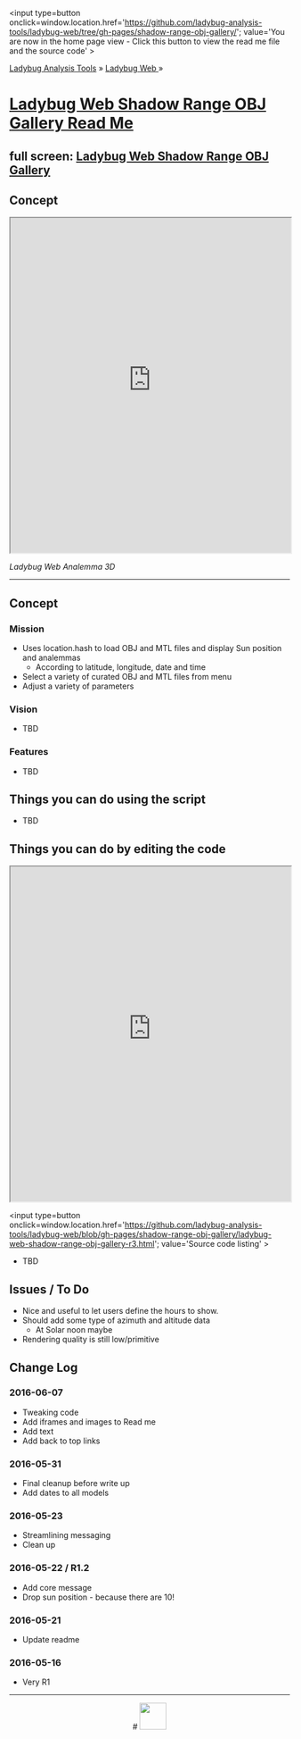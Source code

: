 ﻿
<span style=display:none; >[You are now in a GitHub source code view - click this link to view the home page]
( https://ladybug-analysis-tools.github.io/ladybug-web/shadow-range-obj-gallery/index.html#readme.md "View file as a web page." ) </span>
<input type=button onclick=window.location.href='https://github.com/ladybug-analysis-tools/ladybug-web/tree/gh-pages/shadow-range-obj-gallery/'; 
value='You are now in the home page view - Click this button to view the read me file and the source code' >

[Ladybug Analysis Tools]( https://ladybug-analysis-tools.github.io/ ) » [Ladybug Web ]( https://ladybug-analysis-tools.github.io/ladybug-web/ ) »


[Ladybug Web Shadow Range OBJ Gallery Read Me]( index.html#readme.md )
===

## full screen: [Ladybug Web Shadow Range OBJ Gallery]( https://ladybug-analysis-tools.github.io/ladybug-web/shadow-range-obj-gallery/ )


## Concept

<img src="https://cloud.githubusercontent.com/assets/547626/15700117/dbb0685c-2786-11e6-80ed-12df0a37adf9.png" style=display:none; width=800 >

<iframe src="https://ladybug-analysis-tools.github.io/ladybug-web/shadow-range-obj-gallery/" width="100%" height=600 ></iframe>

_Ladybug Web Analemma 3D_

***

## Concept

### Mission

* Uses location.hash to load OBJ and MTL files and display Sun position and analemmas 
	* According to latitude, longitude, date and time
* Select a variety of curated OBJ and MTL files from menu
* Adjust a variety of parameters


### Vision

* TBD

### Features

* TBD


## Things you can do using the script

* TBD



## Things you can do by editing the code

<iframe class=ifr src=https://ladybug-analysis-tools.github.io/ladybug-web/ace-view-r1.html#https://ladybug-analysis-tools.github.io/ladybug-web/shadow-range-obj-gallery/ladybug-web-shadow-range-obj-gallery-r3.html width=100% height=600 ></iframe>

<input type=button onclick=window.location.href='https://github.com/ladybug-analysis-tools/ladybug-web/blob/gh-pages/shadow-range-obj-gallery/ladybug-web-shadow-range-obj-gallery-r3.html';
value='Source code listing' >

* TBD


## Issues / To Do

* Nice and useful to let users define the hours to show.
* Should add some type of azimuth and altitude data
	* At Solar noon maybe
* Rendering quality is still low/primitive


## Change Log

### 2016-06-07

* Tweaking code
* Add iframes and images to Read me
* Add text
* Add back to top links

### 2016-05-31

* Final cleanup before write up
* Add dates to all models


### 2016-05-23

* Streamlining messaging
* Clean up

### 2016-05-22 / R1.2

* Add core message
* Drop sun position - because there are 10!

### 2016-05-21

* Update readme


### 2016-05-16

* Very R1

***

<center title="Ladybug Web" >
# <a href=javascript:window.scrollTo(0,0); style=text-decoration:none; ><img src="https://ladybug-analysis-tools.github.io/images/ladybug-logo.png" width=48 ></a>
</center>